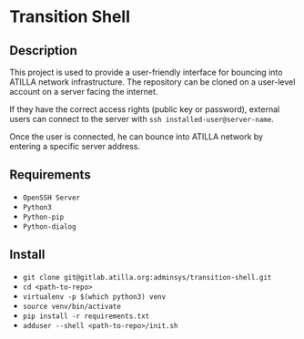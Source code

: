 Transition Shell
=====

Description
-----

This project is used to provide a user-friendly interface for bouncing into ATILLA network infrastructure. The repository can be cloned on a user-level account on a server facing the internet. 

If they have the correct access rights (public key or password), external users can connect to the server with `ssh installed-user@server-name`.

Once the user is connected, he can bounce into ATILLA network by entering a specific server address.

Requirements
-----

* `OpenSSH Server`
* `Python3`
* `Python-pip`
* `Python-dialog`

Install
-----

* `git clone git@gitlab.atilla.org:adminsys/transition-shell.git`
* `cd <path-to-repo>`
* `virtualenv -p $(which python3) venv`
* `source venv/bin/activate`
* `pip install -r requirements.txt`
* `adduser --shell <path-to-repo>/init.sh`
